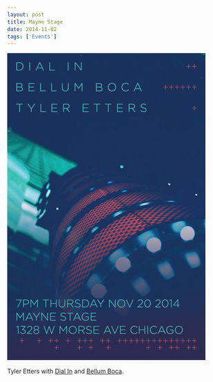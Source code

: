 ```yaml
---
layout: post
title: Mayne Stage
date: 2014-11-02
tags: ['Events']
---
```

![Mayne Stage, Nov 20](/assets/images/2014-11-20.jpg)

Tyler Etters with [Dial In](https://dialinsound.com/) and [Bellum Boca](https://www.facebook.com/bellumboca).